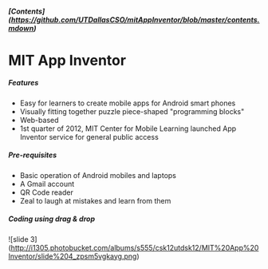##### [Contents] (https://github.com/UTDallasCSO/mitAppInventor/blob/master/contents.mdown)
# MIT App Inventor 

##### Features
* Easy for learners to create mobile apps for Android smart phones
* Visually fitting together puzzle piece-shaped "programming blocks"
* Web-based
* 1st quarter of 2012, MIT Center for Mobile Learning launched App Inventor service for general public access

##### Pre-requisites
* Basic operation of Android mobiles and laptops
* A Gmail account
* QR Code reader
* Zeal to laugh at mistakes and learn from them

##### Coding using drag & drop
![slide 3] (http://i1305.photobucket.com/albums/s555/csk12utdsk12/MIT%20App%20Inventor/slide%204_zpsm5vgkayg.png)

